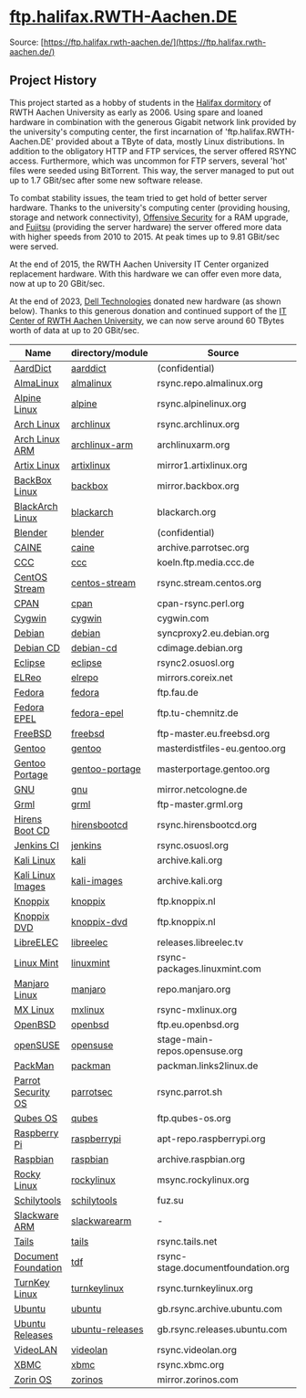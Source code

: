 # [ftp.halifax.RWTH-Aachen.DE](https://ftp.halifax.rwth-aachen.de/)

Source: [https://ftp.halifax.rwth-aachen.de/](https://ftp.halifax.rwth-aachen.de/)

## Project History

This project started as a hobby of students in the [Halifax dormitory](https://www.halifax.rwth-aachen.de/) of RWTH Aachen University as early as 2006. Using spare and loaned hardware in combination with the generous Gigabit network link provided by the university's computing center, the first incarnation of 'ftp.halifax.RWTH-Aachen.DE' provided about a TByte of data, mostly Linux distributions. In addition to the obligatory HTTP and FTP services, the server offered RSYNC access. Furthermore, which was uncommon for FTP servers, several 'hot' files were seeded using BitTorrent. This way, the server managed to put out up to 1.7 GBit/sec after some new software release.

To combat stability issues, the team tried to get hold of better server hardware. Thanks to the university's computing center (providing housing, storage and network connectivity), [Offensive Security](https://www.offensive-security.com/) for a RAM upgrade, and [Fujitsu](https://de.fujitsu.com/) (providing the server hardware) the server offered more data with higher speeds from 2010 to 2015. At peak times up to 9.81 GBit/sec were served.

At the end of 2015, the RWTH Aachen University IT Center organized replacement hardware. With this hardware we can offer even more data, now at up to 20 GBit/sec.

At the end of 2023, [Dell Technologies](https://www.dell.com/de-de) donated new hardware (as shown below). Thanks to this generous donation and continued support of the [IT Center of RWTH Aachen University](https://www.itc.rwth-aachen.de/), we can now serve around 60 TBytes worth of data at up to 20 GBit/sec.


| Name | directory/module | Source | Update |
| --- | --- | --- | --- |
| [AardDict](http://aarddict.org/) | [aarddict](https://ftp.halifax.rwth-aachen.de/aarddict/) | (confidential) | 12h |
| [AlmaLinux](https://almalinux.org/) | [almalinux](https://ftp.halifax.rwth-aachen.de/almalinux/) | rsync.repo.almalinux.org | 3h  |
| [Alpine Linux](https://www.alpinelinux.org/) | [alpine](https://ftp.halifax.rwth-aachen.de/alpine/) | rsync.alpinelinux.org | 4h  |
| [Arch Linux](https://www.archlinux.org/) | [archlinux](https://ftp.halifax.rwth-aachen.de/archlinux/) | rsync.archlinux.org | 1m  |
| [Arch Linux ARM](https://www.archlinuxarm.org/) | [archlinux-arm](https://ftp.halifax.rwth-aachen.de/archlinux-arm/) | archlinuxarm.org | push |
| [Artix Linux](https://artixlinux.org/) | [artixlinux](https://ftp.halifax.rwth-aachen.de/artixlinux/) | mirror1.artixlinux.org | 6h  |
| [BackBox Linux](https://backbox.org) | [backbox](https://ftp.halifax.rwth-aachen.de/backbox/) | mirror.backbox.org | 6h  |
| [BlackArch Linux](https://blackarch.org/) | [blackarch](https://ftp.halifax.rwth-aachen.de/blackarch/) | blackarch.org | 2h  |
| [Blender](https://www.blender.org/) | [blender](https://ftp.halifax.rwth-aachen.de/blender/) | (confidential) | 6h  |
| [CAINE](https://www.caine-live.net) | [caine](https://ftp.halifax.rwth-aachen.de/caine/) | archive.parrotsec.org | 6h  |
| [CCC](https://events.ccc.de/) | [ccc](https://ftp.halifax.rwth-aachen.de/ccc/) | koeln.ftp.media.ccc.de | 12h |
| [CentOS Stream](https://www.centos.org/) | [centos-stream](https://ftp.halifax.rwth-aachen.de/centos-stream/) | rsync.stream.centos.org | 6h  |
| [CPAN](https://www.cpan.org/) | [cpan](https://ftp.halifax.rwth-aachen.de/cpan/) | cpan-rsync.perl.org | 1m  |
| [Cygwin](https://cygwin.com) | [cygwin](https://ftp.halifax.rwth-aachen.de/cygwin/) | cygwin.com | 6h  |
| [Debian](https://www.debian.org/) | [debian](https://ftp.halifax.rwth-aachen.de/debian/) | syncproxy2.eu.debian.org | push |
| [Debian CD](https://www.debian.org/CD/) | [debian-cd](https://ftp.halifax.rwth-aachen.de/debian-cd/) | cdimage.debian.org | push |
| [Eclipse](https://www.eclipse.org/) | [eclipse](https://ftp.halifax.rwth-aachen.de/eclipse/) | rsync2.osuosl.org | 4h  |
| [ELReo](https://elrepo.org) | [elrepo](https://ftp.halifax.rwth-aachen.de/elrepo/) | mirrors.coreix.net | 6h  |
| [Fedora](https://fedoraproject.org/) | [fedora](https://ftp.halifax.rwth-aachen.de/fedora/) | ftp.fau.de | 2h  |
| [Fedora EPEL](https://fedoraproject.org/wiki/EPEL) | [fedora-epel](https://ftp.halifax.rwth-aachen.de/fedora-epel/) | ftp.tu-chemnitz.de | 2h  |
| [FreeBSD](https://www.freebsd.org/) | [freebsd](https://ftp.halifax.rwth-aachen.de/freebsd/) | ftp-master.eu.freebsd.org | 6h  |
| [Gentoo](https://www.gentoo.org/) | [gentoo](https://ftp.halifax.rwth-aachen.de/gentoo/) | masterdistfiles-eu.gentoo.org | 4h  |
| [Gentoo Portage](https://www.gentoo.org/) | [gentoo-portage](https://ftp.halifax.rwth-aachen.de/gentoo-portage/) | masterportage.gentoo.org | 30m |
| [GNU](https://www.gnu.org/) | [gnu](https://ftp.halifax.rwth-aachen.de/gnu/) | mirror.netcologne.de | 4h  |
| [Grml](https://grml.org/) | [grml](https://ftp.halifax.rwth-aachen.de/grml/) | ftp-master.grml.org | 4h  |
| [Hirens Boot CD](https://www.hirensbootcd.org/) | [hirensbootcd](https://ftp.halifax.rwth-aachen.de/hirensbootcd) | rsync.hirensbootcd.org | 4h  |
| [Jenkins CI](https://www.jenkins-ci.org/) | [jenkins](https://ftp.halifax.rwth-aachen.de/jenkins) | rsync.osuosl.org | 1h  |
| [Kali Linux](https://www.kali.org/) | [kali](https://ftp.halifax.rwth-aachen.de/kali/) | archive.kali.org | push |
| [Kali Linux Images](https://www.kali.org/) | [kali-images](https://ftp.halifax.rwth-aachen.de/kali-images/) | archive.kali.org | 6h  |
| [Knoppix](http://www.knoppix.net/) | [knoppix](https://ftp.halifax.rwth-aachen.de/knoppix/) | ftp.knoppix.nl | 6h  |
| [Knoppix DVD](http://www.knoppix.net/) | [knoppix-dvd](https://ftp.halifax.rwth-aachen.de/knoppix-dvd/) | ftp.knoppix.nl | 6h  |
| [LibreELEC](https://libreelec.tv/) | [libreelec](https://ftp.halifax.rwth-aachen.de/libreelec/) | releases.libreelec.tv | 6h  |
| [Linux Mint](https://linuxmint.com/) | [linuxmint](https://ftp.halifax.rwth-aachen.de/linuxmint/) | rsync-packages.linuxmint.com | 6h  |
| [Manjaro Linux](https://www.manjaro.org/) | [manjaro](https://ftp.halifax.rwth-aachen.de/manjaro/) | repo.manjaro.org | 6h  |
| [MX Linux](https://mxlinux.org) | [mxlinux](https://ftp.halifax.rwth-aachen.de/mxlinux/) | rsync-mxlinux.org | 6h  |
| [OpenBSD](https://www.openbsd.org/) | [openbsd](https://ftp.halifax.rwth-aachen.de/openbsd/) | ftp.eu.openbsd.org | 6h  |
| [openSUSE](https://www.opensuse.org/) | [opensuse](https://ftp.halifax.rwth-aachen.de/opensuse/) | stage-main-repos.opensuse.org | 6h  |
| [PackMan](http://packman.links2linux.org/) | [packman](https://ftp.halifax.rwth-aachen.de/packman/) | packman.links2linux.de | 1h  |
| [Parrot Security OS](https://parrotsec.org) | [parrotsec](https://ftp.halifax.rwth-aachen.de/parrotsec/) | rsync.parrot.sh | 1m  |
| [Qubes OS](https://www.qubes-os.org/) | [qubes](https://ftp.halifax.rwth-aachen.de/qubes/) | ftp.qubes-os.org | 6h  |
| [Raspberry Pi](https://www.raspberrypi.org) | [raspberrypi](https://ftp.halifax.rwth-aachen.de/raspberrypi/) | apt-repo.raspberrypi.org | 6h  |
| [Raspbian](https://www.raspbian.org) | [raspbian](https://ftp.halifax.rwth-aachen.de/raspbian/) | archive.raspbian.org | 6h  |
| [Rocky Linux](https://rockylinux.org) | [rockylinux](https://ftp.halifax.rwth-aachen.de/rockylinux/) | msync.rockylinux.org | 4h  |
| [Schilytools](https://codeberg.org/schilytools/schilytools) | [schilytools](https://ftp.halifax.rwth-aachen.de/schilytools/) | fuz.su | 6h  |
| [Slackware ARM](http://arm.slackware.com/) | [slackwarearm](https://ftp.halifax.rwth-aachen.de/slackwarearm/) | \-  | push |
| [Tails](https://tails.boum.org/) | [tails](https://ftp.halifax.rwth-aachen.de/tails/) | rsync.tails.net | 1h  |
| [Document Foundation](https://www.documentfoundation.org/) | [tdf](https://ftp.halifax.rwth-aachen.de/tdf/) | rsync-stage.documentfoundation.org | push |
| [TurnKey Linux](https://www.turnkeylinux.org/) | [turnkeylinux](https://ftp.halifax.rwth-aachen.de/turnkeylinux/) | rsync.turnkeylinux.org | 1h  |
| [Ubuntu](https://www.ubuntu.com/) | [ubuntu](https://ftp.halifax.rwth-aachen.de/ubuntu/) | gb.rsync.archive.ubuntu.com | push |
| [Ubuntu Releases](https://www.ubuntu.com/) | [ubuntu-releases](https://ftp.halifax.rwth-aachen.de/ubuntu-releases/) | gb.rsync.releases.ubuntu.com | push |
| [VideoLAN](https://www.videolan.org/) | [videolan](https://ftp.halifax.rwth-aachen.de/videolan/) | rsync.videolan.org | 2h  |
| [XBMC](https://www.xbmc.org/) | [xbmc](https://ftp.halifax.rwth-aachen.de/xbmc/) | rsync.xbmc.org | push |
| [Zorin OS](https://zorinos.com) | [zorinos](https://ftp.halifax.rwth-aachen.de/zorinos/) | mirror.zorinos.com | 6h  |
